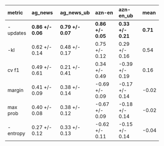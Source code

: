 | metric   | ag_news           | ag_news_ub        | azn-en            | azn-en_ub         | mean     |
|:---------|:------------------|:------------------|:------------------|:------------------|:---------|
| -updates | **0.86 +/- 0.06** | **0.79 +/- 0.07** | **0.86 +/- 0.05** | **0.33 +/- 0.21** | **0.71** |
| -kl      | 0.62 +/- 0.14     | 0.48 +/- 0.17     | 0.75 +/- 0.12     | 0.29 +/- 0.16     | 0.54     |
| cv f1    | 0.49 +/- 0.61     | 0.21 +/- 0.41     | 0.34 +/- 0.49     | -0.39 +/- 0.19    | 0.16     |
| margin   | 0.41 +/- 0.09     | 0.38 +/- 0.14     | -0.69 +/- 0.09    | -0.17 +/- 0.14    | -0.02    |
| max prob | 0.40 +/- 0.08     | 0.38 +/- 0.12     | -0.67 +/- 0.09    | -0.18 +/- 0.14    | -0.02    |
| -entropy | 0.27 +/- 0.12     | 0.33 +/- 0.13     | -0.62 +/- 0.11    | -0.15 +/- 0.14    | -0.04    |